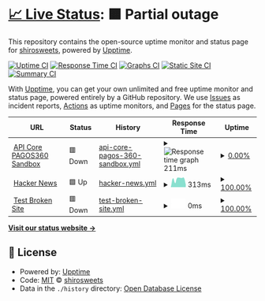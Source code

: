 # [📈 Live Status](https://shirosweets.github.io/upptime): <!--live status--> **🟧 Partial outage**

This repository contains the open-source uptime monitor and status page for [shirosweets](https://shirosweets.github.io/upptime), powered by [Upptime](https://github.com/upptime/upptime).

[![Uptime CI](https://github.com/shirosweets/upptime/workflows/Uptime%20CI/badge.svg)](https://github.com/shirosweets/upptime/actions?query=workflow%3A%22Uptime+CI%22)
[![Response Time CI](https://github.com/shirosweets/upptime/workflows/Response%20Time%20CI/badge.svg)](https://github.com/shirosweets/upptime/actions?query=workflow%3A%22Response+Time+CI%22)
[![Graphs CI](https://github.com/shirosweets/upptime/workflows/Graphs%20CI/badge.svg)](https://github.com/shirosweets/upptime/actions?query=workflow%3A%22Graphs+CI%22)
[![Static Site CI](https://github.com/shirosweets/upptime/workflows/Static%20Site%20CI/badge.svg)](https://github.com/shirosweets/upptime/actions?query=workflow%3A%22Static+Site+CI%22)
[![Summary CI](https://github.com/shirosweets/upptime/workflows/Summary%20CI/badge.svg)](https://github.com/shirosweets/upptime/actions?query=workflow%3A%22Summary+CI%22)

With [Upptime](https://upptime.js.org), you can get your own unlimited and free uptime monitor and status page, powered entirely by a GitHub repository. We use [Issues](https://github.com/shirosweets/upptime/issues) as incident reports, [Actions](https://github.com/shirosweets/upptime/actions) as uptime monitors, and [Pages](https://shirosweets.github.io/upptime) for the status page.

<!--start: status pages-->
<!-- This summary is generated by Upptime (https://github.com/upptime/upptime) -->
<!-- Do not edit this manually, your changes will be overwritten -->
<!-- prettier-ignore -->
| URL | Status | History | Response Time | Uptime |
| --- | ------ | ------- | ------------- | ------ |
| <img alt="" src="https://icons.duckduckgo.com/ip3/api.sandbox.pagos360.com.ico" height="13"> [API Core PAGOS360 Sandbox](https://api.sandbox.pagos360.com/) | 🟥 Down | [api-core-pagos-360-sandbox.yml](https://github.com/shirosweets/uptime/commits/HEAD/history/api-core-pagos-360-sandbox.yml) | <details><summary><img alt="Response time graph" src="./graphs/api-core-pagos-360-sandbox/response-time-week.png" height="20"> 211ms</summary><br><a href="https://shirosweets.github.io/upptime/history/api-core-pagos-360-sandbox"><img alt="Response time 250" src="https://img.shields.io/endpoint?url=https%3A%2F%2Fraw.githubusercontent.com%2Fshirosweets%2Fuptime%2FHEAD%2Fapi%2Fapi-core-pagos-360-sandbox%2Fresponse-time.json"></a><br><a href="https://shirosweets.github.io/upptime/history/api-core-pagos-360-sandbox"><img alt="24-hour response time 112" src="https://img.shields.io/endpoint?url=https%3A%2F%2Fraw.githubusercontent.com%2Fshirosweets%2Fuptime%2FHEAD%2Fapi%2Fapi-core-pagos-360-sandbox%2Fresponse-time-day.json"></a><br><a href="https://shirosweets.github.io/upptime/history/api-core-pagos-360-sandbox"><img alt="7-day response time 211" src="https://img.shields.io/endpoint?url=https%3A%2F%2Fraw.githubusercontent.com%2Fshirosweets%2Fuptime%2FHEAD%2Fapi%2Fapi-core-pagos-360-sandbox%2Fresponse-time-week.json"></a><br><a href="https://shirosweets.github.io/upptime/history/api-core-pagos-360-sandbox"><img alt="30-day response time 227" src="https://img.shields.io/endpoint?url=https%3A%2F%2Fraw.githubusercontent.com%2Fshirosweets%2Fuptime%2FHEAD%2Fapi%2Fapi-core-pagos-360-sandbox%2Fresponse-time-month.json"></a><br><a href="https://shirosweets.github.io/upptime/history/api-core-pagos-360-sandbox"><img alt="1-year response time 251" src="https://img.shields.io/endpoint?url=https%3A%2F%2Fraw.githubusercontent.com%2Fshirosweets%2Fuptime%2FHEAD%2Fapi%2Fapi-core-pagos-360-sandbox%2Fresponse-time-year.json"></a></details> | <details><summary><a href="https://shirosweets.github.io/upptime/history/api-core-pagos-360-sandbox">0.00%</a></summary><a href="https://shirosweets.github.io/upptime/history/api-core-pagos-360-sandbox"><img alt="All-time uptime 0.00%" src="https://img.shields.io/endpoint?url=https%3A%2F%2Fraw.githubusercontent.com%2Fshirosweets%2Fuptime%2FHEAD%2Fapi%2Fapi-core-pagos-360-sandbox%2Fuptime.json"></a><br><a href="https://shirosweets.github.io/upptime/history/api-core-pagos-360-sandbox"><img alt="24-hour uptime 0.00%" src="https://img.shields.io/endpoint?url=https%3A%2F%2Fraw.githubusercontent.com%2Fshirosweets%2Fuptime%2FHEAD%2Fapi%2Fapi-core-pagos-360-sandbox%2Fuptime-day.json"></a><br><a href="https://shirosweets.github.io/upptime/history/api-core-pagos-360-sandbox"><img alt="7-day uptime 0.00%" src="https://img.shields.io/endpoint?url=https%3A%2F%2Fraw.githubusercontent.com%2Fshirosweets%2Fuptime%2FHEAD%2Fapi%2Fapi-core-pagos-360-sandbox%2Fuptime-week.json"></a><br><a href="https://shirosweets.github.io/upptime/history/api-core-pagos-360-sandbox"><img alt="30-day uptime 0.00%" src="https://img.shields.io/endpoint?url=https%3A%2F%2Fraw.githubusercontent.com%2Fshirosweets%2Fuptime%2FHEAD%2Fapi%2Fapi-core-pagos-360-sandbox%2Fuptime-month.json"></a><br><a href="https://shirosweets.github.io/upptime/history/api-core-pagos-360-sandbox"><img alt="1-year uptime 0.00%" src="https://img.shields.io/endpoint?url=https%3A%2F%2Fraw.githubusercontent.com%2Fshirosweets%2Fuptime%2FHEAD%2Fapi%2Fapi-core-pagos-360-sandbox%2Fuptime-year.json"></a></details>
| <img alt="" src="https://icons.duckduckgo.com/ip3/news.ycombinator.com.ico" height="13"> [Hacker News](https://news.ycombinator.com) | 🟩 Up | [hacker-news.yml](https://github.com/shirosweets/uptime/commits/HEAD/history/hacker-news.yml) | <details><summary><img alt="Response time graph" src="./graphs/hacker-news/response-time-week.png" height="20"> 313ms</summary><br><a href="https://shirosweets.github.io/upptime/history/hacker-news"><img alt="Response time 312" src="https://img.shields.io/endpoint?url=https%3A%2F%2Fraw.githubusercontent.com%2Fshirosweets%2Fuptime%2FHEAD%2Fapi%2Fhacker-news%2Fresponse-time.json"></a><br><a href="https://shirosweets.github.io/upptime/history/hacker-news"><img alt="24-hour response time 346" src="https://img.shields.io/endpoint?url=https%3A%2F%2Fraw.githubusercontent.com%2Fshirosweets%2Fuptime%2FHEAD%2Fapi%2Fhacker-news%2Fresponse-time-day.json"></a><br><a href="https://shirosweets.github.io/upptime/history/hacker-news"><img alt="7-day response time 313" src="https://img.shields.io/endpoint?url=https%3A%2F%2Fraw.githubusercontent.com%2Fshirosweets%2Fuptime%2FHEAD%2Fapi%2Fhacker-news%2Fresponse-time-week.json"></a><br><a href="https://shirosweets.github.io/upptime/history/hacker-news"><img alt="30-day response time 264" src="https://img.shields.io/endpoint?url=https%3A%2F%2Fraw.githubusercontent.com%2Fshirosweets%2Fuptime%2FHEAD%2Fapi%2Fhacker-news%2Fresponse-time-month.json"></a><br><a href="https://shirosweets.github.io/upptime/history/hacker-news"><img alt="1-year response time 302" src="https://img.shields.io/endpoint?url=https%3A%2F%2Fraw.githubusercontent.com%2Fshirosweets%2Fuptime%2FHEAD%2Fapi%2Fhacker-news%2Fresponse-time-year.json"></a></details> | <details><summary><a href="https://shirosweets.github.io/upptime/history/hacker-news">100.00%</a></summary><a href="https://shirosweets.github.io/upptime/history/hacker-news"><img alt="All-time uptime 99.93%" src="https://img.shields.io/endpoint?url=https%3A%2F%2Fraw.githubusercontent.com%2Fshirosweets%2Fuptime%2FHEAD%2Fapi%2Fhacker-news%2Fuptime.json"></a><br><a href="https://shirosweets.github.io/upptime/history/hacker-news"><img alt="24-hour uptime 100.00%" src="https://img.shields.io/endpoint?url=https%3A%2F%2Fraw.githubusercontent.com%2Fshirosweets%2Fuptime%2FHEAD%2Fapi%2Fhacker-news%2Fuptime-day.json"></a><br><a href="https://shirosweets.github.io/upptime/history/hacker-news"><img alt="7-day uptime 100.00%" src="https://img.shields.io/endpoint?url=https%3A%2F%2Fraw.githubusercontent.com%2Fshirosweets%2Fuptime%2FHEAD%2Fapi%2Fhacker-news%2Fuptime-week.json"></a><br><a href="https://shirosweets.github.io/upptime/history/hacker-news"><img alt="30-day uptime 99.72%" src="https://img.shields.io/endpoint?url=https%3A%2F%2Fraw.githubusercontent.com%2Fshirosweets%2Fuptime%2FHEAD%2Fapi%2Fhacker-news%2Fuptime-month.json"></a><br><a href="https://shirosweets.github.io/upptime/history/hacker-news"><img alt="1-year uptime 99.87%" src="https://img.shields.io/endpoint?url=https%3A%2F%2Fraw.githubusercontent.com%2Fshirosweets%2Fuptime%2FHEAD%2Fapi%2Fhacker-news%2Fuptime-year.json"></a></details>
| <img alt="" src="https://icons.duckduckgo.com/ip3/thissitedoesnotexist.koj.co.ico" height="13"> [Test Broken Site](https://thissitedoesnotexist.koj.co) | 🟥 Down | [test-broken-site.yml](https://github.com/shirosweets/uptime/commits/HEAD/history/test-broken-site.yml) | <details><summary><img alt="Response time graph" src="./graphs/test-broken-site/response-time-week.png" height="20"> 0ms</summary><br><a href="https://shirosweets.github.io/upptime/history/test-broken-site"><img alt="Response time 0" src="https://img.shields.io/endpoint?url=https%3A%2F%2Fraw.githubusercontent.com%2Fshirosweets%2Fuptime%2FHEAD%2Fapi%2Ftest-broken-site%2Fresponse-time.json"></a><br><a href="https://shirosweets.github.io/upptime/history/test-broken-site"><img alt="24-hour response time 0" src="https://img.shields.io/endpoint?url=https%3A%2F%2Fraw.githubusercontent.com%2Fshirosweets%2Fuptime%2FHEAD%2Fapi%2Ftest-broken-site%2Fresponse-time-day.json"></a><br><a href="https://shirosweets.github.io/upptime/history/test-broken-site"><img alt="7-day response time 0" src="https://img.shields.io/endpoint?url=https%3A%2F%2Fraw.githubusercontent.com%2Fshirosweets%2Fuptime%2FHEAD%2Fapi%2Ftest-broken-site%2Fresponse-time-week.json"></a><br><a href="https://shirosweets.github.io/upptime/history/test-broken-site"><img alt="30-day response time 0" src="https://img.shields.io/endpoint?url=https%3A%2F%2Fraw.githubusercontent.com%2Fshirosweets%2Fuptime%2FHEAD%2Fapi%2Ftest-broken-site%2Fresponse-time-month.json"></a><br><a href="https://shirosweets.github.io/upptime/history/test-broken-site"><img alt="1-year response time 0" src="https://img.shields.io/endpoint?url=https%3A%2F%2Fraw.githubusercontent.com%2Fshirosweets%2Fuptime%2FHEAD%2Fapi%2Ftest-broken-site%2Fresponse-time-year.json"></a></details> | <details><summary><a href="https://shirosweets.github.io/upptime/history/test-broken-site">100.00%</a></summary><a href="https://shirosweets.github.io/upptime/history/test-broken-site"><img alt="All-time uptime 100.00%" src="https://img.shields.io/endpoint?url=https%3A%2F%2Fraw.githubusercontent.com%2Fshirosweets%2Fuptime%2FHEAD%2Fapi%2Ftest-broken-site%2Fuptime.json"></a><br><a href="https://shirosweets.github.io/upptime/history/test-broken-site"><img alt="24-hour uptime 100.00%" src="https://img.shields.io/endpoint?url=https%3A%2F%2Fraw.githubusercontent.com%2Fshirosweets%2Fuptime%2FHEAD%2Fapi%2Ftest-broken-site%2Fuptime-day.json"></a><br><a href="https://shirosweets.github.io/upptime/history/test-broken-site"><img alt="7-day uptime 100.00%" src="https://img.shields.io/endpoint?url=https%3A%2F%2Fraw.githubusercontent.com%2Fshirosweets%2Fuptime%2FHEAD%2Fapi%2Ftest-broken-site%2Fuptime-week.json"></a><br><a href="https://shirosweets.github.io/upptime/history/test-broken-site"><img alt="30-day uptime 100.00%" src="https://img.shields.io/endpoint?url=https%3A%2F%2Fraw.githubusercontent.com%2Fshirosweets%2Fuptime%2FHEAD%2Fapi%2Ftest-broken-site%2Fuptime-month.json"></a><br><a href="https://shirosweets.github.io/upptime/history/test-broken-site"><img alt="1-year uptime 100.00%" src="https://img.shields.io/endpoint?url=https%3A%2F%2Fraw.githubusercontent.com%2Fshirosweets%2Fuptime%2FHEAD%2Fapi%2Ftest-broken-site%2Fuptime-year.json"></a></details>

<!--end: status pages-->

[**Visit our status website →**](https://shirosweets.github.io/upptime)

## 📄 License

- Powered by: [Upptime](https://github.com/upptime/upptime)
- Code: [MIT](./LICENSE) © [shirosweets](https://shirosweets.github.io/upptime)
- Data in the `./history` directory: [Open Database License](https://opendatacommons.org/licenses/odbl/1-0/)
